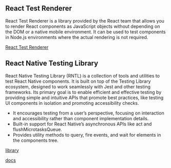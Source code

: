 ## React Test Renderer
React Test Renderer is a library provided by the React team that allows you to render React components as JavaScript objects without depending on the DOM or a native mobile environment. It can be used to test components in Node.js environments where the actual rendering is not required.

[React Test Renderer](https://jestjs.io/docs/tutorial-react)

## React Native Testing Library
React Native Testing Library (RNTL) is a collection of tools and utilities to test React Native components. It is built on top of the Testing Library ecosystem, designed to work seamlessly with Jest and other testing frameworks. Its primary goal is to enable efficient and effective testing by providing simple and intuitive APIs that promote best practices, like testing UI components in isolation and promoting accessibility checks.

- It encourages testing from a user’s perspective, focusing on interaction and accessibility rather than component implementation details.
- Built-in support for React Native’s asynchronous APIs like act and flushMicrotasksQueue.
- Provides utility methods to query, fire events, and wait for elements in the components tree.

[library](https://callstack.github.io/react-native-testing-library/)

[docs](https://testing-library.com/docs/react-native-testing-library/intro/)

